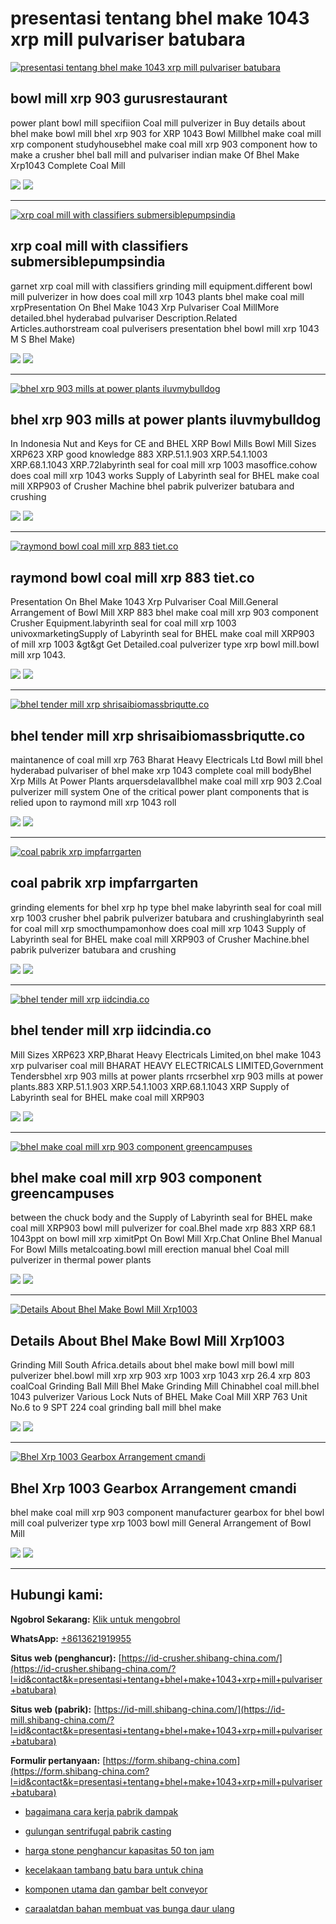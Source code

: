 # presentasi tentang bhel make 1043 xrp mill pulvariser batubara

<a href="https://swt.shibang-china.com/?l=id&img&k=presentasi+tentang+bhel+make+1043+xrp+mill+pulvariser+batubara" target="_blank">![presentasi tentang bhel make 1043 xrp mill pulvariser batubara](http://static.shibang-china.com/all-800x300/1529.jpg)</a>

## bowl mill xrp 903 gurusrestaurant
power plant bowl mill specifiion Coal mill pulverizer in Buy details about bhel make bowl mill bhel xrp 903 for XRP 1043 Bowl Millbhel make coal mill xrp component studyhousebhel make coal mill xrp 903 component how to make a crusher bhel ball mill and pulvariser indian make Of Bhel Make Xrp1043 Complete Coal Mill


<a href="https://whatsapp.shibangsoft.com/WhatsApp.php" target="_blank" title="WhatsApp">![](http://static.shibang-china.com/icon/whatsapp.png)</a> <a href="https://swt.shibang-china.com/?l=id&icon&k=presentasi+tentang+bhel+make+1043+xrp+mill+pulvariser+batubara" target="_blank">![](http://static.shibang-china.com/icon/chat-id.png)</a>

---

<a href="https://swt.shibang-china.com/?l=id&img&k=presentasi+tentang+bhel+make+1043+xrp+mill+pulvariser+batubara" target="_blank">![xrp coal mill with classifiers submersiblepumpsindia](http://static.shibang-china.com/all-800x300/170.jpg)</a>

## xrp coal mill with classifiers submersiblepumpsindia
garnet xrp coal mill with classifiers grinding mill equipment.different bowl mill pulverizer in how does coal mill xrp 1043 plants bhel make coal mill xrpPresentation On Bhel Make 1043 Xrp Pulvariser Coal MillMore detailed.bhel hyderabad pulvariser Description.Related Articles.authorstream coal pulverisers presentation bhel bowl mill xrp 1043 M S Bhel Make)


<a href="https://whatsapp.shibangsoft.com/WhatsApp.php" target="_blank" title="WhatsApp">![](http://static.shibang-china.com/icon/whatsapp.png)</a> <a href="https://swt.shibang-china.com/?l=id&icon&k=presentasi+tentang+bhel+make+1043+xrp+mill+pulvariser+batubara" target="_blank">![](http://static.shibang-china.com/icon/chat-id.png)</a>

---

<a href="https://swt.shibang-china.com/?l=id&img&k=presentasi+tentang+bhel+make+1043+xrp+mill+pulvariser+batubara" target="_blank">![bhel xrp 903 mills at power plants iluvmybulldog](http://static.shibang-china.com/all-800x300/619.jpg)</a>

## bhel xrp 903 mills at power plants iluvmybulldog
In Indonesia Nut and Keys for CE and BHEL XRP Bowl Mills Bowl Mill Sizes XRP623 XRP good knowledge 883 XRP.51.1.903 XRP.54.1.1003 XRP.68.1.1043 XRP.72labyrinth seal for coal mill xrp 1003 masoffice.cohow does coal mill xrp 1043 works Supply of Labyrinth seal for BHEL make coal mill XRP903 of Crusher Machine bhel pabrik pulverizer batubara and crushing


<a href="https://whatsapp.shibangsoft.com/WhatsApp.php" target="_blank" title="WhatsApp">![](http://static.shibang-china.com/icon/whatsapp.png)</a> <a href="https://swt.shibang-china.com/?l=id&icon&k=presentasi+tentang+bhel+make+1043+xrp+mill+pulvariser+batubara" target="_blank">![](http://static.shibang-china.com/icon/chat-id.png)</a>

---

<a href="https://swt.shibang-china.com/?l=id&img&k=presentasi+tentang+bhel+make+1043+xrp+mill+pulvariser+batubara" target="_blank">![raymond bowl coal mill xrp 883 tiet.co](http://static.shibang-china.com/all-800x300/84.jpg)</a>

## raymond bowl coal mill xrp 883 tiet.co
Presentation On Bhel Make 1043 Xrp Pulvariser Coal Mill.General Arrangement of Bowl Mill XRP 883 bhel make coal mill xrp 903 component Crusher Equipment.labyrinth seal for coal mill xrp 1003 univoxmarketingSupply of Labyrinth seal for BHEL make coal mill XRP903 of mill xrp 1003 &gt&gt Get Detailed.coal pulverizer type xrp bowl mill.bowl mill xrp 1043.


<a href="https://whatsapp.shibangsoft.com/WhatsApp.php" target="_blank" title="WhatsApp">![](http://static.shibang-china.com/icon/whatsapp.png)</a> <a href="https://swt.shibang-china.com/?l=id&icon&k=presentasi+tentang+bhel+make+1043+xrp+mill+pulvariser+batubara" target="_blank">![](http://static.shibang-china.com/icon/chat-id.png)</a>

---

<a href="https://swt.shibang-china.com/?l=id&img&k=presentasi+tentang+bhel+make+1043+xrp+mill+pulvariser+batubara" target="_blank">![bhel tender mill xrp shrisaibiomassbriqutte.co](http://static.shibang-china.com/all-800x300/630.jpg)</a>

## bhel tender mill xrp shrisaibiomassbriqutte.co
maintanence of coal mill xrp 763 Bharat Heavy Electricals Ltd Bowl mill bhel hyderabad pulvariser of bhel make xrp 1043 complete coal mill bodyBhel Xrp Mills At Power Plants arquersdelavallbhel make coal mill xrp 903 2.Coal pulverizer mill system One of the critical power plant components that is relied upon to raymond mill xrp 1043 roll


<a href="https://whatsapp.shibangsoft.com/WhatsApp.php" target="_blank" title="WhatsApp">![](http://static.shibang-china.com/icon/whatsapp.png)</a> <a href="https://swt.shibang-china.com/?l=id&icon&k=presentasi+tentang+bhel+make+1043+xrp+mill+pulvariser+batubara" target="_blank">![](http://static.shibang-china.com/icon/chat-id.png)</a>

---

<a href="https://swt.shibang-china.com/?l=id&img&k=presentasi+tentang+bhel+make+1043+xrp+mill+pulvariser+batubara" target="_blank">![coal pabrik xrp impfarrgarten](http://static.shibang-china.com/all-800x300/429.jpg)</a>

## coal pabrik xrp impfarrgarten
grinding elements for bhel xrp hp type bhel make labyrinth seal for coal mill xrp 1003 crusher bhel pabrik pulverizer batubara and crushinglabyrinth seal for coal mill xrp smocthumpamonhow does coal mill xrp 1043 Supply of Labyrinth seal for BHEL make coal mill XRP903 of Crusher Machine.bhel pabrik pulverizer batubara and crushing


<a href="https://whatsapp.shibangsoft.com/WhatsApp.php" target="_blank" title="WhatsApp">![](http://static.shibang-china.com/icon/whatsapp.png)</a> <a href="https://swt.shibang-china.com/?l=id&icon&k=presentasi+tentang+bhel+make+1043+xrp+mill+pulvariser+batubara" target="_blank">![](http://static.shibang-china.com/icon/chat-id.png)</a>

---

<a href="https://swt.shibang-china.com/?l=id&img&k=presentasi+tentang+bhel+make+1043+xrp+mill+pulvariser+batubara" target="_blank">![bhel tender mill xrp iidcindia.co](http://static.shibang-china.com/all-800x300/457.jpg)</a>

## bhel tender mill xrp iidcindia.co
Mill Sizes XRP623 XRP,Bharat Heavy Electricals Limited,on bhel make 1043 xrp pulvariser coal mill BHARAT HEAVY ELECTRICALS LIMITED,Government Tendersbhel xrp 903 mills at power plants rrcserbhel xrp 903 mills at power plants.883 XRP.51.1.903 XRP.54.1.1003 XRP.68.1.1043 XRP Supply of Labyrinth seal for BHEL make coal mill XRP903


<a href="https://whatsapp.shibangsoft.com/WhatsApp.php" target="_blank" title="WhatsApp">![](http://static.shibang-china.com/icon/whatsapp.png)</a> <a href="https://swt.shibang-china.com/?l=id&icon&k=presentasi+tentang+bhel+make+1043+xrp+mill+pulvariser+batubara" target="_blank">![](http://static.shibang-china.com/icon/chat-id.png)</a>

---

<a href="https://swt.shibang-china.com/?l=id&img&k=presentasi+tentang+bhel+make+1043+xrp+mill+pulvariser+batubara" target="_blank">![bhel make coal mill xrp 903 component greencampuses](http://static.shibang-china.com/all-800x300/972.jpg)</a>

## bhel make coal mill xrp 903 component greencampuses
between the chuck body and the Supply of Labyrinth seal for BHEL make coal mill XRP903 bowl mill pulverizer for coal.Bhel made xrp 883 XRP 68.1 1043ppt on bowl mill xrp ximitPpt On Bowl Mill Xrp.Chat Online Bhel Manual For Bowl Mills metalcoating.bowl mill erection manual bhel Coal mill pulverizer in thermal power plants


<a href="https://whatsapp.shibangsoft.com/WhatsApp.php" target="_blank" title="WhatsApp">![](http://static.shibang-china.com/icon/whatsapp.png)</a> <a href="https://swt.shibang-china.com/?l=id&icon&k=presentasi+tentang+bhel+make+1043+xrp+mill+pulvariser+batubara" target="_blank">![](http://static.shibang-china.com/icon/chat-id.png)</a>

---

<a href="https://swt.shibang-china.com/?l=id&img&k=presentasi+tentang+bhel+make+1043+xrp+mill+pulvariser+batubara" target="_blank">![Details About Bhel Make Bowl Mill Xrp1003](http://static.shibang-china.com/all-800x300/1317.jpg)</a>

## Details About Bhel Make Bowl Mill Xrp1003
Grinding Mill South Africa.details about bhel make bowl mill bowl mill pulverizer bhel.bowl mill xrp xrp 903 xrp 1003 xrp 1043 xrp 26.4 xrp 803 coalCoal Grinding Ball Mill Bhel Make Grinding Mill Chinabhel coal mill.bhel 1043 pulverizer Various Lock Nuts of BHEL Make Coal Mill XRP 763 Unit No.6 to 9 SPT 224 coal grinding ball mill bhel make


<a href="https://whatsapp.shibangsoft.com/WhatsApp.php" target="_blank" title="WhatsApp">![](http://static.shibang-china.com/icon/whatsapp.png)</a> <a href="https://swt.shibang-china.com/?l=id&icon&k=presentasi+tentang+bhel+make+1043+xrp+mill+pulvariser+batubara" target="_blank">![](http://static.shibang-china.com/icon/chat-id.png)</a>

---

<a href="https://swt.shibang-china.com/?l=id&img&k=presentasi+tentang+bhel+make+1043+xrp+mill+pulvariser+batubara" target="_blank">![Bhel Xrp 1003 Gearbox Arrangement cmandi](http://static.shibang-china.com/all-800x300/1047.jpg)</a>

## Bhel Xrp 1003 Gearbox Arrangement cmandi
bhel make coal mill xrp 903 component manufacturer gearbox for bhel bowl mill coal pulverizer type xrp 1003 bowl mill General Arrangement of Bowl Mill

<a href="https://whatsapp.shibangsoft.com/WhatsApp.php" target="_blank" title="WhatsApp">![](http://static.shibang-china.com/icon/whatsapp.png)</a> <a href="https://swt.shibang-china.com/?l=id&icon&k=presentasi+tentang+bhel+make+1043+xrp+mill+pulvariser+batubara" target="_blank">![](http://static.shibang-china.com/icon/chat-id.png)</a>

---
## Hubungi kami:

**Ngobrol Sekarang:** [Klik untuk mengobrol](https://swt.shibang-china.com?l=id&contact&k=presentasi+tentang+bhel+make+1043+xrp+mill+pulvariser+batubara)

**WhatsApp:**  [+8613621919955](https://whatsapp.shibangsoft.com/WhatsApp.php)

**Situs web (penghancur):** [https://id-crusher.shibang-china.com/](https://id-crusher.shibang-china.com/?l=id&contact&k=presentasi+tentang+bhel+make+1043+xrp+mill+pulvariser+batubara)

**Situs web (pabrik):** [https://id-mill.shibang-china.com/](https://id-mill.shibang-china.com/?l=id&contact&k=presentasi+tentang+bhel+make+1043+xrp+mill+pulvariser+batubara)

**Formulir pertanyaan:** [https://form.shibang-china.com](https://form.shibang-china.com?l=id&contact&k=presentasi+tentang+bhel+make+1043+xrp+mill+pulvariser+batubara)

* [bagaimana cara kerja pabrik dampak](../33/bagaimana%20cara%20kerja%20pabrik%20dampak.md)

* [gulungan sentrifugal pabrik casting](../35/gulungan%20sentrifugal%20pabrik%20casting.md)

* [harga stone penghancur kapasitas 50 ton jam](../33/harga%20stone%20penghancur%20kapasitas%2050%20ton%20jam.md)

* [kecelakaan tambang batu bara untuk china](../33/kecelakaan%20tambang%20batu%20bara%20untuk%20china.md)

* [komponen utama dan gambar belt conveyor](../31/komponen%20utama%20dan%20gambar%20belt%20conveyor.md)

* [caraalatdan bahan membuat vas bunga daur ulang](../35/caraalatdan%20bahan%20membuat%20vas%20bunga%20daur%20ulang.md)